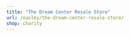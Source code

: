 ```yaml
---
title: "The Dream Center Resale Store"
url: /easley/the-dream-center-resale-store/
shop: charity
---
```


